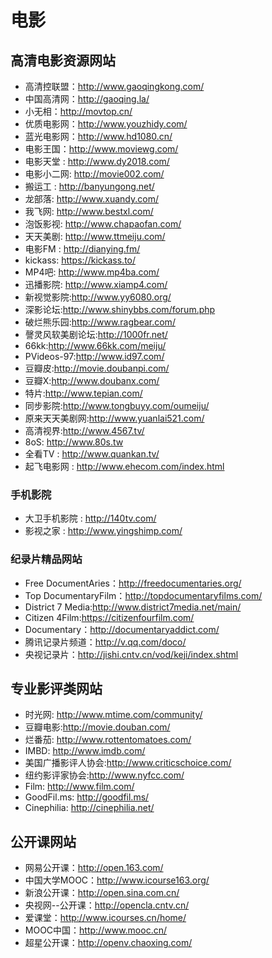 # 电影


## 高清电影资源网站
+ 高清控联盟：http://www.gaoqingkong.com/
+ 中国高清网：http://gaoqing.la/
+ 小无相：http://movtop.cn/
+ 优质电影网：http://www.youzhidy.com/
+ 蓝光电影网：http://www.hd1080.cn/
+ 电影王国：http://www.moviewg.com/
+ 电影天堂 : http://www.dy2018.com/
+ 电影小二网:  http://movie002.com/
+ 搬运工 : http://banyungong.net/
+ 龙部落:  http://www.xuandy.com/
+ 我飞网:  http://www.bestxl.com/
+ 泡饭影视:  http://www.chapaofan.com/
+ 天天美剧:  http://www.ttmeiju.com/
+ 电影FM : http://dianying.fm/
+ kickass:  https://kickass.to/
+ MP4吧:  http://www.mp4ba.com/
+ 迅播影院:  http://www.xiamp4.com/
+ 新视觉影院:http://www.yy6080.org/
+ 深影论坛:http://www.shinybbs.com/forum.php
+ 破烂熊乐园:http://www.ragbear.com/
+ 謦灵风软美剧论坛:http://1000fr.net/
+ 66kk:http://www.66kk.com/meiju/
+ PVideos-97:http://www.id97.com/
+ 豆瓣皮:http://movie.doubanpi.com/
+ 豆瓣X:http://www.doubanx.com/
+ 特片:http://www.tepian.com/
+ 同步影院:http://www.tongbuyy.com/oumeiju/
+ 原来天天美剧网:http://www.yuanlai521.com/
+ 高清视界:http://www.4567.tv/
+ 8oS: http://www.80s.tw
+ 全看TV : http://www.quankan.tv/
+ 起飞电影网 : http://www.ehecom.com/index.html


### 手机影院
+ 大卫手机影院 : http://140tv.com/
+ 影视之家 : http://www.yingshimp.com/

### 纪录片精品网站
+ Free DocumentAries：http://freedocumentaries.org/
+ Top DocumentaryFilm：http://topdocumentaryfilms.com/
+ District 7 Media:http://www.district7media.net/main/
+ Citizen 4Film:https://citizenfourfilm.com/
+ Documentary：http://documentaryaddict.com/
+ 腾讯记录片频道：http://v.qq.com/doco/
+ 央视记录片：http://jishi.cntv.cn/vod/keji/index.shtml


## 专业影评类网站
+ 时光网: http://www.mtime.com/community/
+ 豆瓣电影:http://movie.douban.com/
+ 烂番茄: http://www.rottentomatoes.com/
+ IMBD: http://www.imdb.com/
+ 美国广播影评人协会:http://www.criticschoice.com/
+ 纽约影评家协会:http://www.nyfcc.com/
+ Film: http://www.film.com/
+ GoodFil.ms: http://goodfil.ms/
+ Cinephilia: http://cinephilia.net/


## 公开课网站
+ 网易公开课：http://open.163.com/
+ 中国大学MOOC：http://www.icourse163.org/
+ 新浪公开课：http://open.sina.com.cn/
+ 央视网--公开课：http://opencla.cntv.cn/
+ 爱课堂：http://www.icourses.cn/home/
+ MOOC中国：http://www.mooc.cn/
+ 超星公开课：http://openv.chaoxing.com/
